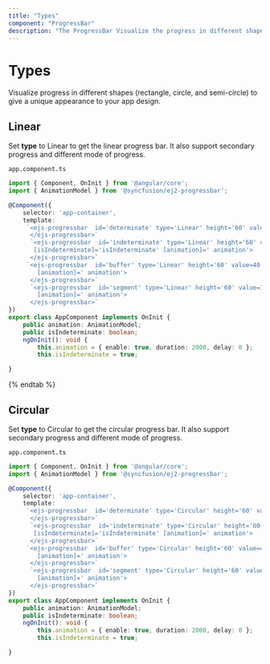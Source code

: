 ```yaml
---
title: "Types"
component: "ProgressBar"
description: "The ProgressBar Visualize the progress in different shapes"
---
```

# Types

Visualize progress in different shapes (rectangle, circle, and semi-circle) to give a unique appearance to your app design.

## Linear

Set **type** to Linear to get the linear progress bar. It also support secondary progress and different mode of progress.

`app.component.ts`

```typescript
import { Component, OnInit } from '@angular/core';
import { AnimationModel } from '@syncfusion/ej2-progressbar';

@Component({
    selector: 'app-container',
    template:
     `<ejs-progressbar  id='determinate' type='Linear' height='60' value=100  [animation]='animation'>
      </ejs-progressbar>`
      `<ejs-progressbar  id='indeterminate' type='Linear' height='60' value=20
       [isIndeterminate]='isIndeterminate' [animation]=' animation'>
      </ejs-progressbar>`
     `<ejs-progressbar  id='buffer' type='Linear' height='60' value=40  secondaryProgress=60
        [animation]=' animation'>
      </ejs-progressbar>`
      `<ejs-progressbar  id='segment' type='Linear' height='60' value=100  segmentCount=8
        [animation]=' animation'>
      </ejs-progressbar>`
})
export class AppComponent implements OnInit {
    public animation: AnimationModel;
    public isIndeterminate: boolean;
    ngOnInit(): void {
        this.animation = { enable: true, duration: 2000, delay: 0 };
        this.isIndeterminate = true;

}

```

{% endtab %}

## Circular

Set **type** to Circular to get the circular progress bar. It also support secondary progress and different mode of progress.

`app.component.ts`

```typescript
import { Component, OnInit } from '@angular/core';
import { AnimationModel } from '@syncfusion/ej2-progressbar';

@Component({
    selector: 'app-container',
    template:
     `<ejs-progressbar  id='determinate' type='Circular' height='60' value=100  [animation]='animation'>
      </ejs-progressbar>`
      `<ejs-progressbar  id='indeterminate' type='Circular' height='60' value=20
       [isIndeterminate]='isIndeterminate' [animation]=' animation'>
      </ejs-progressbar>`
     `<ejs-progressbar  id='buffer' type='Circular' height='60' value=40  secondaryProgress=60
        [animation]=' animation'>
      </ejs-progressbar>`
      `<ejs-progressbar  id='segment' type='Circular' height='60' value=100  segmentCount=8
        [animation]=' animation'>
      </ejs-progressbar>`
})
export class AppComponent implements OnInit {
    public animation: AnimationModel;
    public isIndeterminate: boolean;
    ngOnInit(): void {
        this.animation = { enable: true, duration: 2000, delay: 0 };
        this.isIndeterminate = true;

}

```

